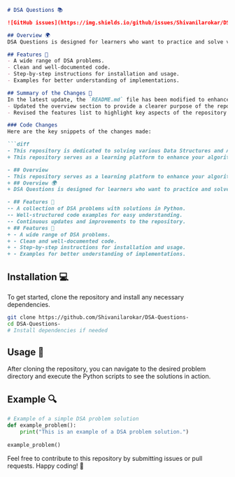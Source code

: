 ```markdown
# DSA Questions 📚

![GitHub issues](https://img.shields.io/github/issues/Shivanilarokar/DSA-Questions-)

## Overview 🌍
DSA Questions is designed for learners who want to practice and solve various algorithmic challenges. It contains a collection of problems and their respective solutions implemented in Python. This repository serves as a learning platform to enhance your algorithmic skills and improve your understanding of Data Structures and Algorithms (DSA).

## Features 🚀
- A wide range of DSA problems.
- Clean and well-documented code.
- Step-by-step instructions for installation and usage.
- Examples for better understanding of implementations.

## Summary of the Changes 📝
In the latest update, the `README.md` file has been modified to enhance clarity and improve the overall presentation. The following changes were made:
- Updated the overview section to provide a clearer purpose of the repository.
- Revised the features list to highlight key aspects of the repository more effectively.

### Code Changes
Here are the key snippets of the changes made:

```diff
- This repository is dedicated to solving various Data Structures and Algorithms (DSA) problems. Enhance your coding skills and dive into the world of algorithms!
+ This repository serves as a learning platform to enhance your algorithmic skills and improve your understanding of Data Structures and Algorithms (DSA).

- ## Overview
- This repository serves as a learning platform to enhance your algorithmic skills through practical examples and challenges.
+ ## Overview 🌍
+ DSA Questions is designed for learners who want to practice and solve various algorithmic challenges. It contains a collection of problems and their respective solutions implemented in Python.

- ## Features 🌟
-- A collection of DSA problems with solutions in Python.
-- Well-structured code examples for easy understanding.
-- Continuous updates and improvements to the repository.
+ ## Features 🚀
+ - A wide range of DSA problems.
+ - Clean and well-documented code.
+ - Step-by-step instructions for installation and usage.
+ - Examples for better understanding of implementations.
```

## Installation 💻
To get started, clone the repository and install any necessary dependencies. 

```bash
git clone https://github.com/Shivanilarokar/DSA-Questions-
cd DSA-Questions-
# Install dependencies if needed
```

## Usage 📖
After cloning the repository, you can navigate to the desired problem directory and execute the Python scripts to see the solutions in action.

## Example 🔍
```python
# Example of a simple DSA problem solution
def example_problem():
    print("This is an example of a DSA problem solution.")
    
example_problem()
```

Feel free to contribute to this repository by submitting issues or pull requests. Happy coding! 🎉
```